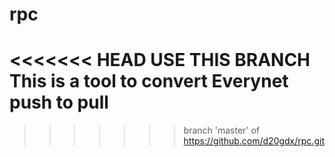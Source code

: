 # rpc
<<<<<<< HEAD
USE THIS BRANCH 
This is a tool to convert Everynet push to pull
=======
>>>>>>> branch 'master' of https://github.com/d20gdx/rpc.git
